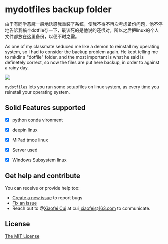 # mydotfiles backup folder

由于有同学恶魔一般地诱惑我重装了系统，使我不得不再次考虑备份问题，他不停地告诉我搞个dotfile存一下，最该死的是他说的还很对，所以之后把linux的个人文件都放在这里备份，以便不时之需。

As one of my classmate seduced me like a demon to reinstall my operating system, so I had to consider the backup problem again. He kept telling me to mkdir a "dotfile" folder, and the most important is what he said is definetely correct, so now the files are put here backup, in order to against a rainy day.

[![](https://img.shields.io/badge/github-cuixiaofei/mydotfiles-brightgreen.svg)](https://github.com/cuixiaofei/mydotfiles)


`mydotfiles` lets you run some setupfiles on linux system, as every time you reinstall your operating system.


## Solid Features supported
- [x] python conda vironment
- [x] deepin linux
- [x] MiPad tmoe linux
- [x] Server used
- [x] Windows Subsystem linux


## Get help and contribute

You can receive or provide help too:

- [Create a new issue](https://github.com/cuixiaofei/mydotfiles/issues/new) to report bugs
- [Fix an issue](https://github.com/cuixiaofei/mydotfiles/issues)
- Reach out to @[Xiaofei Cui](https://github.com/cuixiaofei) at cui\_xiaofei@163.com to conmunicate.


## License

[The MIT License](https://github.com/cuixiaofei/mydotfiles/LICENSE.md)
